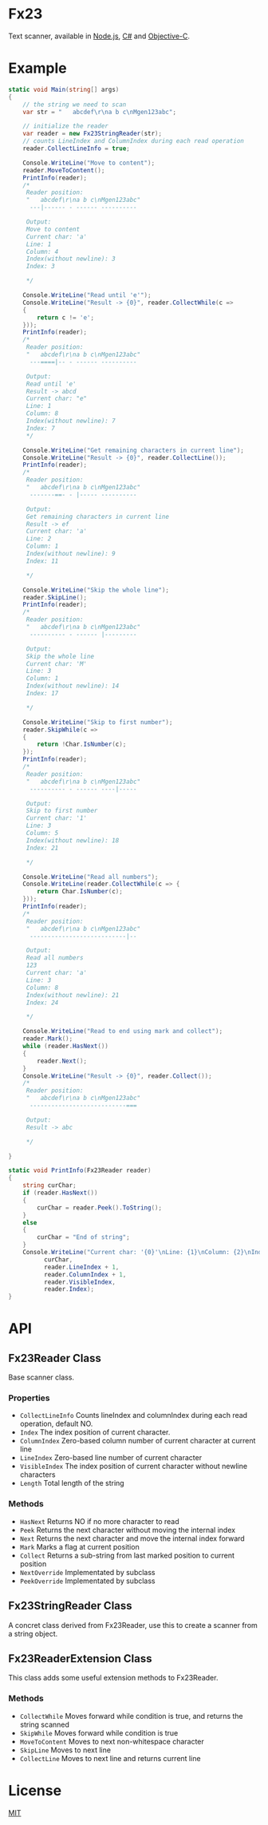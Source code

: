 # Fx23
Text scanner, available in [Node.js](https://github.com/mgenware/fx23-node), [C#](https://github.com/mgenware/fx23-csharp) and [Objective-C](https://github.com/mgenware/fx23-objc).

# Example
```csharp
static void Main(string[] args)
{
    // the string we need to scan
    var str = "   abcdef\r\na b c\nMgen123abc";

    // initialize the reader
    var reader = new Fx23StringReader(str);
    // counts LineIndex and ColumnIndex during each read operation
    reader.CollectLineInfo = true;

    Console.WriteLine("Move to content");
    reader.MoveToContent();
    PrintInfo(reader);
    /*
     Reader position:
     "   abcdef\r\na b c\nMgen123abc"
      ---|------ - ------ ----------

     Output:
     Move to content
     Current char: 'a'
     Line: 1
     Column: 4
     Index(without newline): 3
     Index: 3

     */

    Console.WriteLine("Read until 'e'");
    Console.WriteLine("Result -> {0}", reader.CollectWhile(c =>
    {
        return c != 'e';
    }));
    PrintInfo(reader);
    /*
     Reader position:
     "   abcdef\r\na b c\nMgen123abc"
      ---====|-- - ------ ----------

     Output:
     Read until 'e'
     Result -> abcd
     Current char: "e"
     Line: 1
     Column: 8
     Index(without newline): 7
     Index: 7
     */

    Console.WriteLine("Get remaining characters in current line");
    Console.WriteLine("Result -> {0}", reader.CollectLine());
    PrintInfo(reader);
    /*
     Reader position:
     "   abcdef\r\na b c\nMgen123abc"
      -------==- - |----- ----------

     Output:
     Get remaining characters in current line
     Result -> ef
     Current char: 'a'
     Line: 2
     Column: 1
     Index(without newline): 9
     Index: 11

     */

    Console.WriteLine("Skip the whole line");
    reader.SkipLine();
    PrintInfo(reader);
    /*
     Reader position:
     "   abcdef\r\na b c\nMgen123abc"
      ---------- - ------ |---------

     Output:
     Skip the whole line
     Current char: 'M'
     Line: 3
     Column: 1
     Index(without newline): 14
     Index: 17

     */

    Console.WriteLine("Skip to first number");
    reader.SkipWhile(c =>
    {
        return !Char.IsNumber(c);
    });
    PrintInfo(reader);
    /*
     Reader position:
     "   abcdef\r\na b c\nMgen123abc"
      ---------- - ------ ----|-----

     Output:
     Skip to first number
     Current char: '1'
     Line: 3
     Column: 5
     Index(without newline): 18
     Index: 21

     */

    Console.WriteLine("Read all numbers");
    Console.WriteLine(reader.CollectWhile(c => {
        return Char.IsNumber(c);
    }));
    PrintInfo(reader);
    /*
     Reader position:
     "   abcdef\r\na b c\nMgen123abc"
      ---------------------------|--

     Output:
     Read all numbers
     123
     Current char: 'a'
     Line: 3
     Column: 8
     Index(without newline): 21
     Index: 24

     */

    Console.WriteLine("Read to end using mark and collect");
    reader.Mark();
    while (reader.HasNext())
    {
        reader.Next();
    }
    Console.WriteLine("Result -> {0}", reader.Collect());
    /*
     Reader position:
     "   abcdef\r\na b c\nMgen123abc"
      ---------------------------===

     Output:
     Result -> abc

     */

}

static void PrintInfo(Fx23Reader reader)
{
    string curChar;
    if (reader.HasNext())
    {
        curChar = reader.Peek().ToString();
    }
    else
    {
        curChar = "End of string";
    }
    Console.WriteLine("Current char: '{0}'\nLine: {1}\nColumn: {2}\nIndex(without newline): {3}\nIndex: {4}\n",
          curChar,
          reader.LineIndex + 1,
          reader.ColumnIndex + 1,
          reader.VisibleIndex,
          reader.Index);
}

```

# API
## Fx23Reader Class
Base scanner class.
### Properties
* `CollectLineInfo` Counts lineIndex and columnIndex during each read operation, default NO.
* `Index` The index position of current character.
* `ColumnIndex` Zero-based column number of current character at current line
* `LineIndex` Zero-based line number of current character
* `VisibleIndex` The index position of current character without newline characters
* `Length` Total length of the string

### Methods
* `HasNext` Returns NO if no more character to read
* `Peek` Returns the next character without moving the internal index
* `Next` Returns the next character and move the internal index forward
* `Mark` Marks a flag at current position
* `Collect` Returns a sub-string from last marked position to current position
* `NextOverride` Implementated by subclass
* `PeekOverride` Implementated by subclass

## Fx23StringReader Class
A concret class derived from Fx23Reader, use this to create a scanner from a string object.

## Fx23ReaderExtension Class
This class adds some useful extension methods to Fx23Reader.
### Methods
* `CollectWhile` Moves forward while condition is true, and returns the string scanned
* `SkipWhile` Moves forward while condition is true
* `MoveToContent` Moves to next non-whitespace character
* `SkipLine` Moves to next line
* `CollectLine` Moves to next line and returns current line


# License
[MIT](LICENSE)
